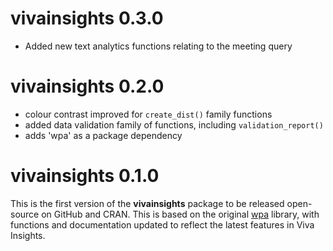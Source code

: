 # vivainsights 0.3.0

- Added new text analytics functions relating to the meeting query

# vivainsights 0.2.0

- colour contrast improved for `create_dist()` family functions
- added data validation family of functions, including `validation_report()`
- adds 'wpa' as a package dependency 

# vivainsights 0.1.0

This is the first version of the **vivainsights** package to be released open-source on GitHub and CRAN. This is based on the original [wpa](https://microsoft.github.io/wpa/) library, with functions and documentation updated to reflect the latest features in Viva Insights.

